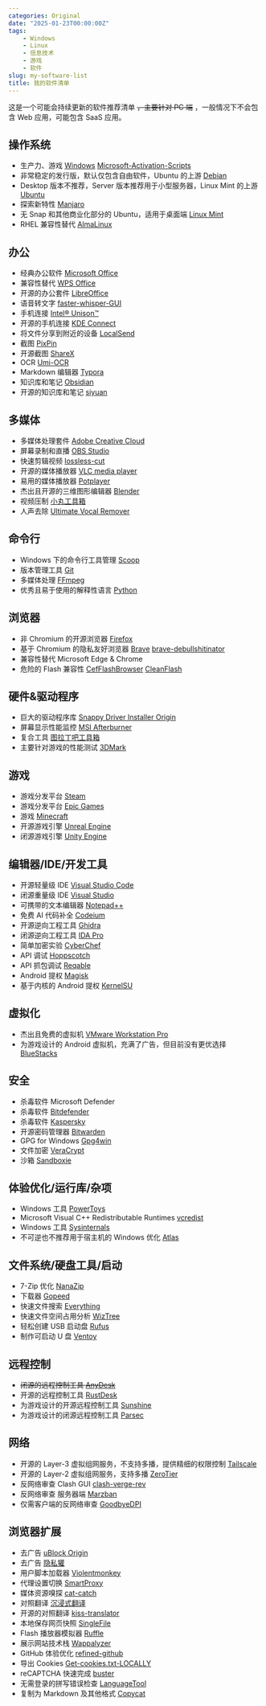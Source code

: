```yaml
---
categories: Original
date: "2025-01-23T00:00:00Z"
tags:
    - Windows
    - Linux
    - 信息技术
    - 游戏
    - 软件
slug: my-software-list
title: 我的软件清单
---
```


这是一个可能会持续更新的软件推荐清单 ~~，主要针对 PC 端~~ ，一般情况下不会包含 Web 应用，可能包含 SaaS 应用。

## 操作系统

- 生产力、游戏 [Windows](https://www.microsoft.com/zh-cn/software-download/windows11) [Microsoft-Activation-Scripts](https://github.com/massgravel/Microsoft-Activation-Scripts)
- 非常稳定的发行版，默认仅包含自由软件，Ubuntu 的上游 [Debian](https://www.debian.org/)
- Desktop 版本不推荐，Server 版本推荐用于小型服务器，Linux Mint 的上游 [Ubuntu](https://ubuntu.com/)
- 探索新特性 [Manjaro](https://manjaro.org/)
- 无 Snap 和其他商业化部分的 Ubuntu，适用于桌面端 [Linux Mint](https://linuxmint.com/)
- RHEL 兼容性替代 [AlmaLinux](https://almalinux.org/)

## 办公

- 经典办公软件 [Microsoft Office](https://gravesoft.dev/office_c2r_links)
- 兼容性替代 [WPS Office](https://raincandy.tech/wpsoffice_umrse/)
- 开源的办公套件 [LibreOffice](https://www.libreoffice.org/)
- 语音转文字 [faster-whisper-GUI](https://github.com/CheshireCC/faster-whisper-GUI)
- 手机连接 [Intel® Unison™](https://www.intel.com/content/www/us/en/products/docs/unison/overview.html)
- 开源的手机连接 [KDE Connect](https://kdeconnect.kde.org/)
- 将文件分享到附近的设备 [LocalSend](https://github.com/localsend/localsend)
- 截图 [PixPin](https://pixpin.cn/)
- 开源截图 [ShareX](https://github.com/ShareX/ShareX)
- OCR [Umi-OCR](https://github.com/hiroi-sora/Umi-OCR)
- Markdown 编辑器 [Typora](https://typora.io/)
- 知识库和笔记 [Obsidian](https://obsidian.md/)
- 开源的知识库和笔记 [siyuan](https://github.com/siyuan-note/siyuan)

## 多媒体

- 多媒体处理套件 [Adobe Creative Cloud](https://www.reddit.com/r/GenP/wiki/redditgenpguides/)
- 屏幕录制和直播 [OBS Studio](https://obsproject.com/)
- 快速剪辑视频 [lossless-cut](https://github.com/mifi/lossless-cut)
- 开源的媒体播放器 [VLC media player](https://www.videolan.org/vlc/)
- 易用的媒体播放器 [Potplayer](https://potplayer.daum.net/)
- 杰出且开源的三维图形编辑器 [Blender](https://www.blender.org/)
- 视频压制 [小丸工具箱](https://maruko.appinn.me/)
- 人声去除 [Ultimate Vocal Remover](https://github.com/Anjok07/ultimatevocalremovergui)

## 命令行

- Windows 下的命令行工具管理 [Scoop](https://github.com/ScoopInstaller/Scoop)
- 版本管理工具 [Git](https://git-scm.com/)
- 多媒体处理 [FFmpeg](https://www.ffmpeg.org/)
- 优秀且易于使用的解释性语言 [Python](https://www.python.org/)

## 浏览器

- 非 Chromium 的开源浏览器 [Firefox](https://www.mozilla.org/zh-CN/firefox/new/)
- 基于 Chromium 的隐私友好浏览器 [Brave](https://brave.com/) [brave-debullshitinator](https://github.com/MulesGaming/brave-debullshitinator)
- 兼容性替代 Microsoft Edge & Chrome
- 危险的 Flash 兼容性 [CefFlashBrowser](https://github.com/Mzying2001/CefFlashBrowser) [CleanFlash](https://gitlab.com/cleanflash/installer)

## 硬件&驱动程序

- 巨大的驱动程序库 [Snappy Driver Installer Origin](https://www.glenn.delahoy.com/snappy-driver-installer-origin/)
- 屏幕显示性能监控 [MSI Afterburner](https://www.msi.com/Landing/afterburner/graphics-cards)
- 复合工具 [图拉丁吧工具箱](https://www.tbtool.cn/)
- 主要针对游戏的性能测试 [3DMark](https://www.3dmark.com/)

## 游戏

- 游戏分发平台 [Steam](https://store.steampowered.com/about)
- 游戏分发平台 [Epic Games](https://store.epicgames.com/zh-CN/)
- 游戏 [Minecraft](https://github.com/HMCL-dev/HMCL)
- 开源游戏引擎 [Unreal Engine](https://www.unrealengine.com/zh-CN)
- 闭源游戏引擎 [Unity Engine](https://github.com/tylearymf/UniHacker)

## 编辑器/IDE/开发工具

- 开源轻量级 IDE [Visual Studio Code](https://code.visualstudio.com/)
- 闭源重量级 IDE [Visual Studio](https://visualstudio.microsoft.com/)
- 可携带的文本编辑器 [Notepad++](https://notepad-plus-plus.org/)
- 免费 AI 代码补全 [Codeium](https://codeium.com/)
- 开源逆向工程工具 [Ghidra](https://github.com/NationalSecurityAgency/ghidra)
- 闭源逆向工程工具 [IDA Pro](https://web.archive.org/web/20250115023908/https://kaede.jp.net/fkhexrays/)
- 简单加密实验 [CyberChef](https://github.com/gchq/CyberChef)
- API 调试 [Hoppscotch](https://github.com/hoppscotch/hoppscotch)
- API 抓包调试 [Reqable](https://reqable.com/zh-CN/)
- Android 提权 [Magisk](https://github.com/topjohnwu/Magisk)
- 基于内核的 Android 提权 [KernelSU](https://github.com/tiann/KernelSU)

## 虚拟化

- 杰出且免费的虚拟机 [VMware Workstation Pro](https://www.vmware.com/products/desktop-hypervisor/workstation-and-fusion)
- 为游戏设计的 Android 虚拟机，充满了广告，但目前没有更优选择 [BlueStacks](https://www.bluestacks.com/bluestacks-5.html)

## 安全

- 杀毒软件 Microsoft Defender
- 杀毒软件 [Bitdefender](https://www.bitdefender.com/en-us/consumer/free-antivirus)
- 杀毒软件 [Kaspersky](https://www.kaspersky.com/downloads/free-antivirus)
- 开源密码管理器 [Bitwarden](https://bitwarden.com/)
- GPG for Windows [Gpg4win](https://www.gpg4win.org/)
- 文件加密 [VeraCrypt](https://www.veracrypt.fr/en/Home.html)
- 沙箱 [Sandboxie](https://github.com/sandboxie-plus/Sandboxie)

## 体验优化/运行库/杂项

- Windows 工具 [PowerToys](https://github.com/microsoft/PowerToys)
- Microsoft Visual C++ Redistributable Runtimes [vcredist](https://github.com/abbodi1406/vcredist)
- Windows 工具 [Sysinternals](https://learn.microsoft.com/en-us/sysinternals/downloads/sysinternals-suite)
- 不可逆也不推荐用于宿主机的 Windows 优化 [Atlas](https://github.com/Atlas-OS/Atlas)

## 文件系统/硬盘工具/启动

- 7-Zip 优化 [NanaZip](https://github.com/M2Team/NanaZip)
- 下载器 [Gopeed](https://github.com/GopeedLab/gopeed)
- 快速文件搜索 [Everything](https://www.voidtools.com/zh-cn/)
- 快速文件空间占用分析 [WizTree](https://diskanalyzer.com/)
- 轻松创建 USB 启动盘 [Rufus](https://rufus.ie/zh/)
- 制作可启动 U 盘 [Ventoy](https://ventoy.net/cn/index.html)

## 远程控制

- ~~闭源的远程控制工具 [AnyDesk](https://anydesk.com/zhs)~~
- 开源的远程控制工具 [RustDesk](https://rustdesk.com/zh-cn/)
- 为游戏设计的开源远程控制工具 [Sunshine](https://github.com/LizardByte/Sunshine)
- 为游戏设计的闭源远程控制工具 [Parsec](https://parsec.app/)

## 网络

- 开源的 Layer-3 虚拟组网服务，不支持多播，提供精细的权限控制 [Tailscale](https://tailscale.com/)
- 开源的 Layer-2 虚拟组网服务，支持多播 [ZeroTier](https://www.zerotier.com/)
- 反网络审查 Clash GUI [clash-verge-rev](https://github.com/clash-verge-rev/clash-verge-rev)
- 反网络审查 服务器端 [Marzban](https://github.com/Gozargah/Marzban)
- 仅需客户端的反网络审查 [GoodbyeDPI](https://github.com/ValdikSS/GoodbyeDPI)

## 浏览器扩展

- 去广告 [uBlock Origin](https://github.com/gorhill/uBlock)
- 去广告 [隐私獾](https://privacybadger.org/zh-cn/)
- 用户脚本加载器 [Violentmonkey](https://github.com/violentmonkey/violentmonkey)
- 代理设置切换 [SmartProxy](https://github.com/salarcode/SmartProxy)
- 媒体资源嗅探 [cat-catch](https://github.com/xifangczy/cat-catch)
- 对照翻译 [沉浸式翻译](https://immersivetranslate.com/zh-Hans/)
- 开源的对照翻译 [kiss-translator](https://github.com/fishjar/kiss-translator)
- 本地保存网页快照 [SingleFile](https://github.com/gildas-lormeau/SingleFile)
- Flash 播放器模拟器 [Ruffle](https://ruffle.rs/)
- 展示网站技术栈 [Wappalyzer](https://www.wappalyzer.com/)
- GitHub 体验优化 [refined-github](https://github.com/refined-github/refined-github)
- 导出 Cookies [Get-cookies.txt-LOCALLY](https://github.com/kairi003/Get-cookies.txt-LOCALLY)
- reCAPTCHA 快速完成 [buster](https://github.com/dessant/buster)
- 无需登录的拼写错误检查 [LanguageTool](https://languagetool.org/)
- 复制为 Markdown 及其他格式 [Copycat](https://github.com/BlackGlory/Copycat)
